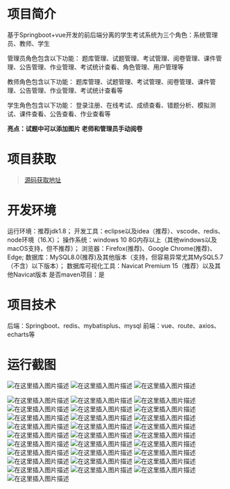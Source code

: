 
# 项目简介
基于Springboot+vue开发的前后端分离的学生考试系统为三个角色：系统管理员、教师、学生

管理员角色包含以下功能： 
题库管理、试题管理、考试管理、阅卷管理、课件管理、公告管理、作业管理、考试统计查看、角色管理、用户管理等

教师角色包含以下功能： 
题库管理、试题管理、考试管理、阅卷管理、课件管理、公告管理、作业管理、考试统计查看等
 
学生角色包含以下功能： 
登录注册、在线考试、成绩查看、错题分析、模拟测试、课件查看、公告查看、作业查看等

**亮点：试题中可以添加图片     老师和管理员手动阅卷**

 # 项目获取
> [源码获取地址](http://www.manoncode.cn/details?id=129)

 
# 开发环境

运行环境：推荐jdk1.8；
开发工具：eclipse以及idea（推荐）、vscode、redis、node环境（16.X）；
操作系统：windows 10 8G内存以上（其他windows以及macOS支持，但不推荐）；
浏览器：Firefox(推荐)、Google Chrome(推荐)、Edge;
数据库：MySQL8.0(推荐)及其他版本（支持，但容易异常尤其MySQL5.7（不含）以下版本）；
数据库可视化工具：Navicat Premium 15（推荐）以及其他Navicat版本
是否maven项目：是


 # 项目技术
 
后端：Springboot、redis、mybatisplus、mysql
前端：vue、route、axios、echarts等

 # 运行截图
 ![在这里插入图片描述](https://img-blog.csdnimg.cn/e877ecec54634fd5b0423084e83ffddc.png#pic_center)
 ![在这里插入图片描述](https://img-blog.csdnimg.cn/69ba7f53c31147a2bb53f83bffa49bf4.png#pic_center)
![在这里插入图片描述](https://img-blog.csdnimg.cn/4d98977ef6014a07b83d7a578f54b80e.png#pic_center)

![在这里插入图片描述](https://img-blog.csdnimg.cn/c19755e5acda4a688fe90258a27738a3.png#pic_center)
![在这里插入图片描述](https://img-blog.csdnimg.cn/27ea6bfda9c74526bd052b9e9a268758.png#pic_center)
![在这里插入图片描述](https://img-blog.csdnimg.cn/471a3956d4054c3f8b09e6d4a9a0ff31.png#pic_center)
![在这里插入图片描述](https://img-blog.csdnimg.cn/020b631e75854fe7ab94b654b34e23d3.png#pic_center)
![在这里插入图片描述](https://img-blog.csdnimg.cn/9e062c3bb43c49ce91ef52f79f6021d8.png#pic_center)
![在这里插入图片描述](https://img-blog.csdnimg.cn/e6f51603145b416b8558cc52642cf478.png#pic_center)
![在这里插入图片描述](https://img-blog.csdnimg.cn/c93060a32ef44e6dbd8692285a32f48b.png#pic_center)
![在这里插入图片描述](https://img-blog.csdnimg.cn/52b313fbb27047c39eab570883e8582c.png#pic_center)
![在这里插入图片描述](https://img-blog.csdnimg.cn/a1181c41bb084c2a92ca12f4e63b9b96.png#pic_center)
![在这里插入图片描述](https://img-blog.csdnimg.cn/73cb4a075a6e4794ad634cf4e27b5468.png#pic_center)
![在这里插入图片描述](https://img-blog.csdnimg.cn/ae67f94ff7864d23a48595ba934ee7ee.png#pic_center)
![在这里插入图片描述](https://img-blog.csdnimg.cn/0b680fe92a454a06bd82f02359b4ece8.png#pic_center)
![在这里插入图片描述](https://img-blog.csdnimg.cn/4c13eb7534a74b368c8cbb14ffcdbc61.png#pic_center)
![在这里插入图片描述](https://img-blog.csdnimg.cn/2f42d79d34144cce908b03b9cc306ab5.png#pic_center)
![在这里插入图片描述](https://img-blog.csdnimg.cn/f7690cfd298c49839684b72197b5d1d9.png#pic_center)
![在这里插入图片描述](https://img-blog.csdnimg.cn/f1f93be6b4984e58b5e0b6c23f448daa.png#pic_center)
![在这里插入图片描述](https://img-blog.csdnimg.cn/b42574ca3acb44fc96ee7e71e52be3fb.png#pic_center)
![在这里插入图片描述](https://img-blog.csdnimg.cn/8eab83fde5ea47f28273d2f6c9105c52.png#pic_center)
![在这里插入图片描述](https://img-blog.csdnimg.cn/68e9cfd745a04d2f90d0920429d10f14.png#pic_center)
![在这里插入图片描述](https://img-blog.csdnimg.cn/cd3334b574de41af848804192ec7f78f.png#pic_center)
![在这里插入图片描述](https://img-blog.csdnimg.cn/20aea19cb2264d5ea6c77ef12185dda9.png#pic_center)
![在这里插入图片描述](https://img-blog.csdnimg.cn/a336040b9fac4e87887215fea625ae8b.png#pic_center)
![在这里插入图片描述](https://img-blog.csdnimg.cn/ba6f189cfd584c77b10a759efd1762e9.png#pic_center)
![在这里插入图片描述](https://img-blog.csdnimg.cn/712a511610234ae89e7a78f029c2e2d0.png#pic_center)
![在这里插入图片描述](https://img-blog.csdnimg.cn/1147454a79b14ad8afc0e59bef742487.png#pic_center)
![在这里插入图片描述](https://img-blog.csdnimg.cn/37953d66b4c94b2f89f7dc7e49bb7dc5.png#pic_center)
![在这里插入图片描述](https://img-blog.csdnimg.cn/2d12459e4e234a71a6a3a741e12c4eca.png#pic_center)
![在这里插入图片描述](https://img-blog.csdnimg.cn/01618cb79d88467285166f28928ab333.png#pic_center)

